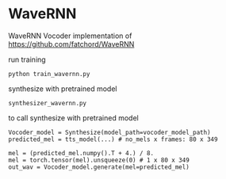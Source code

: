 # WaveRNN
WaveRNN Vocoder implementation of https://github.com/fatchord/WaveRNN

run training

    python train_wavernn.py

synthesize with pretrained model

    synthesizer_wavernn.py

to call synthesize with pretrained model

    Vocoder_model = Synthesize(model_path=vocoder_model_path)    
    predicted_mel = tts_model(...) # no_mels x frames: 80 x 349

    mel = (predicted_mel.numpy().T + 4.) / 8.
    mel = torch.tensor(mel).unsqueeze(0) # 1 x 80 x 349
    out_wav = Vocoder_model.generate(mel=predicted_mel)